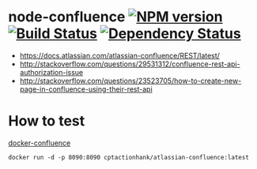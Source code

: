 # node-confluence [![NPM version][npm-image]][npm-url] [![Build Status][travis-image]][travis-url] [![Dependency Status][depstat-image]][depstat-url]

* https://docs.atlassian.com/atlassian-confluence/REST/latest/
* http://stackoverflow.com/questions/29531312/confluence-rest-api-authorization-issue
* http://stackoverflow.com/questions/23523705/how-to-create-new-page-in-confluence-using-their-rest-api

# How to test

[docker-confluence](https://hub.docker.com/r/cptactionhank/atlassian-confluence/)

```
docker run -d -p 8090:8090 cptactionhank/atlassian-confluence:latest
```

[npm-url]: https://npmjs.org/package/confluency
[npm-image]: https://badge.fury.io/js/confluency.png

[travis-url]: http://travis-ci.org/heycalmdown/node-confluence
[travis-image]: https://secure.travis-ci.org/heycalmdown/node-confluence.png?branch=master

[depstat-url]: https://david-dm.org/heycalmdown/node-confluence
[depstat-image]: https://david-dm.org/heycalmdown/node-confluence.png
